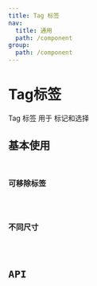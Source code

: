 ```yaml
---
title: Tag 标签
nav:
  title: 通用
  path: /component
group:
  path: /component
---
```


# Tag标签
 
 Tag 标签 用于 标记和选择

 
 ## 基本使用

 <code src="./demo/index1.tsx"><code>

 ## 可移除标签
 <code src="./demo/index2.tsx"></code>

 ## 不同尺寸
  <code src="./demo/index3.tsx"></code>

# API

 <API></API>